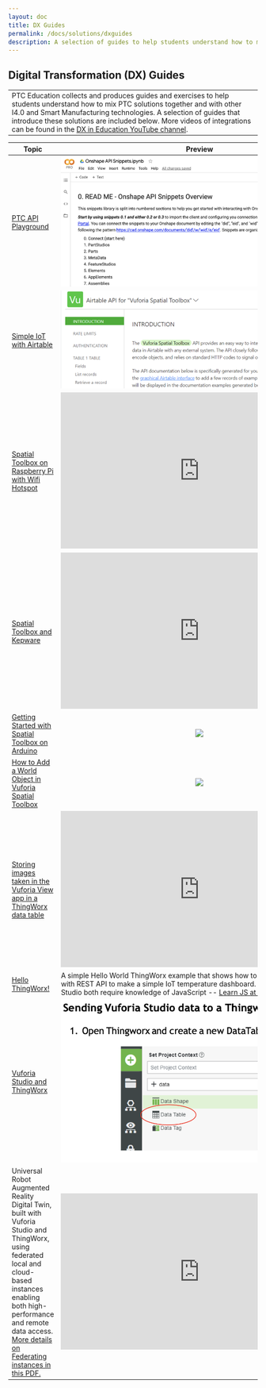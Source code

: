 ```yaml
---
layout: doc
title: DX Guides
permalink: /docs/solutions/dxguides
description: A selection of guides to help students understand how to mix PTC solutions together and with other I4.0 and Smart Manufacturing technologies.
---
```


<section class="section">
    <div class="container">
        <h2>Digital Transformation (DX) Guides</h2>
        <div>
        <table style="border-style:none">
            <tr>
                <td>PTC Education collects and produces guides and exercises to help students understand how to mix PTC solutions together and with other I4.0 and Smart Manufacturing technologies. A selection of guides that introduce these solutions are included below. More videos of integrations can be found in the <a href="https://youtube.com/playlist?list=PLWwoHnBNZRNBpyKmN9_GW4GSJNAR-4mHs" target="_blank">DX in Education YouTube channel</a>.</td>
            </tr>
        </table>
        </div>
    </div>
</section>
<section class="section">
    <div class="container">
        <div>
            <table>
                <thead>
                    <tr>
                        <th width="200">Topic</th>
                        <th>Preview</th>
                    </tr>
                </thead>
                <tbody>
                    <!-- <tr>
                        <td><a href="/docs/solutions/dxguides/rpiems">Raspberry Pi Edge Microserver</a></td>
                        <td style="text-align:center"><img src="./RPi-EdgeMicroserver/rpi_alwaysOn_thngwrx.png"></td>
                    </tr> -->
                    <tr>
                        <td><a href="https://github.com/PTC-Education/PTC-API-Playground">PTC API Playground</a></td>
                        <td style="text-align:center"><img src="/resources/ColabScreenshot.png"></td>
                    </tr>
                    <tr>
                        <td><a href="https://github.com/PTC-Education/DX-Resources/blob/master/Curriculum_Resources/DX-Exercises/IOT-with-Airtable.md">Simple IoT with Airtable</a></td>
                        <td style="text-align:center"><img src="/resources/IoT-Airtable.png"></td>
                    </tr>
                    <tr>
                        <td><a href="https://github.com/PTC-Academic/RaspberryPi-SpatialToolbox-WifiHotspot">Spatial Toolbox on Raspberry Pi with Wifi Hotspot</a></td>
                        <td style="text-align:center">
                            <iframe width="560" height="315" src="https://www.youtube.com/embed/S77pD0f_JGY" title="YouTube video player" frameborder="0" allow="accelerometer; autoplay; clipboard-write; encrypted-media; gyroscope; picture-in-picture" allowfullscreen></iframe>
                        </td>
                    </tr>
                    <tr>
                        <td><a href="/docs/solutions/dxguides/spatialtoolboxkepware">Spatial Toolbox and Kepware</a></td>
                        <td style="text-align:center"><iframe width="560" height="315" src="https://www.youtube.com/embed/LP-xyEFem7k" title="YouTube video player" frameborder="0" allow="accelerometer; autoplay; clipboard-write; encrypted-media; gyroscope; picture-in-picture" allowfullscreen></iframe></td>
                    </tr>
                    <tr>
                        <td><a href="https://github.com/PTC-Education/DX-Resources/tree/master/Curriculum_Resources/DX-Exercises/Vuforia%20Spatial%20Toolbox%20-%20Arduino%20Hello%20World">Getting Started with Spatial Toolbox on Arduino</a></td>
                        <td style="text-align:center"><img src="/resources/ArduinoLightSwitch.gif"></td>
                    </tr>
                    <tr>
                        <td><a href="https://github.com/PTC-Education/DX-Resources/blob/master/Curriculum_Resources/DX-Exercises/VST-add-world-object.md">How to Add a World Object in Vuforia Spatial Toolbox</a></td>
                        <td style="text-align:center"><img src="/resources/world-object.gif"></td>
                    </tr>
                    <tr>
                        <td><a href="https://github.com/PTC-Education/DX-Resources/tree/master/Curriculum_Resources/DX-Exercises/ThingWorx%20Image%20Data%20Tables%20from%20Vuforia%20Studio">Storing images taken in the Vuforia View app in a ThingWorx data table</a></td>
                        <td style="text-align:center"><iframe width="560" height="315" src="https://www.youtube.com/embed/Se20t7kvlJM" title="YouTube video player" frameborder="0" allow="accelerometer; autoplay; clipboard-write; encrypted-media; gyroscope; picture-in-picture" allowfullscreen></iframe></td>
                    </tr>
                    <tr>
                        <td><a href="https://apps.ptc.com/schools/curriculum/DX/HelloThingWorx.pdf">Hello ThingWorx!</a></td>
                        <td>A simple Hello World ThingWorx example that shows how to connect to remote data with REST API to make a simple IoT temperature dashboard.  ThingWorx and Vuforia Studio both require knowledge of JavaScript -- <a href="https://www.w3schools.com/js/" target="_blank">Learn JS at W3Schools.com</a></td>
                    </tr>
                    <tr>
                        <td><a href="/docs/solutions/dxguides/studiotwx">Vuforia Studio and ThingWorx</a></td>
                        <td style="text-align:center"><img src="/docs/solutions/dxguides/Resources/VuforiaStudioThingworxDataTable.png"></td>
                    </tr>
                    <tr>
                        <td>Universal Robot Augmented Reality Digital Twin, built with Vuforia Studio and ThingWorx, using federated local and cloud-based instances enabling both high-performance and remote data access. <a href="/docs/solutions/dxguides/twx-federated">More details on Federating instances in this PDF.</a>
                        </td>
                        <td style="text-align:center">
                    <iframe width="560" height="315" src="https://www.youtube.com/embed/igaDY4tAkyU" title="YouTube video player" frameborder="0" allow="accelerometer; autoplay; clipboard-write; encrypted-media; gyroscope; picture-in-picture" allowfullscreen></iframe></td>
                    </tr>
                </tbody>
            </table>
        </div>
    </div>
</section>
